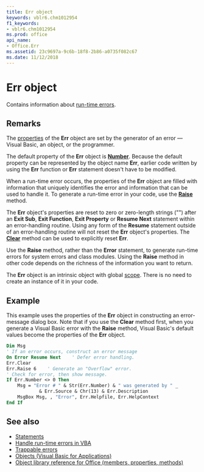 ```yaml
---
title: Err object
keywords: vblr6.chm1012954
f1_keywords:
- vblr6.chm1012954
ms.prod: office
api_name:
- Office.Err
ms.assetid: 23c9697a-9c6b-18f8-2b86-a0735f082c67
ms.date: 11/12/2018
---
```



# Err object

Contains information about [run-time errors](../../Glossary/vbe-glossary.md#run-time-error).

## Remarks

The [properties](../../Glossary/vbe-glossary.md#property) of the **Err** object are set by the generator of an error — Visual Basic, an object, or the programmer.

The default property of the **Err** object is **[Number](number-property-visual-basic-for-applications.md)**. Because the default property can be represented by the object name **Err**, earlier code written by using the **Err** function or **Err** statement doesn't have to be modified.

When a run-time error occurs, the properties of the **Err** object are filled with information that uniquely identifies the error and information that can be used to handle it. To generate a run-time error in your code, use the **[Raise](raise-method.md)** method.

The **Err** object's properties are reset to zero or zero-length strings ("") after an **Exit Sub**, **Exit Function**, **Exit Property** or **Resume Next** statement within an error-handling routine. Using any form of the **Resume** statement outside of an error-handling routine will not reset the **Err** object's properties. The **[Clear](clear-method-visual-basic-for-applications.md)** method can be used to explicitly reset **Err**.

Use the **Raise** method, rather than the **Error** statement, to generate run-time errors for system errors and class modules. Using the **Raise** method in other code depends on the richness of the information you want to return.

The **Err** object is an intrinsic object with global [scope](../../Glossary/vbe-glossary.md#scope). There is no need to create an instance of it in your code.


## Example

This example uses the properties of the **Err** object in constructing an error-message dialog box. Note that if you use the **Clear** method first, when you generate a Visual Basic error with the **Raise** method, Visual Basic's default values become the properties of the **Err** object.


```vb
Dim Msg
' If an error occurs, construct an error message
On Error Resume Next    ' Defer error handling.
Err.Clear
Err.Raise 6    ' Generate an "Overflow" error.
' Check for error, then show message.
If Err.Number <> 0 Then
    Msg = "Error # " & Str(Err.Number) & " was generated by " _
            & Err.Source & Chr(13) & Err.Description
    MsgBox Msg, , "Error", Err.Helpfile, Err.HelpContext
End If

```

## See also

- [Statements](../statements.md)
- [Handle run-time errors in VBA](../../../access/Concepts/Error-Codes/elements-of-run-time-error-handling.md)
- [Trappable errors](trappable-errors.md)
- [Objects (Visual Basic for Applications)](../objects-visual-basic-for-applications.md)
- [Object library reference for Office (members, properties, methods)](../../../api/overview/library-reference/reference-object-library-reference-for-office.md)

